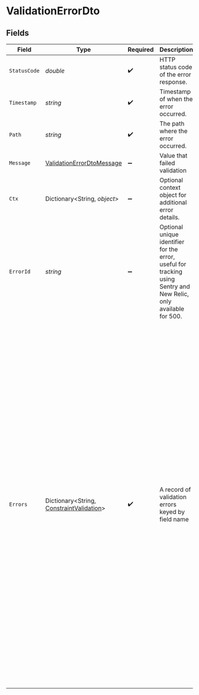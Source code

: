 # ValidationErrorDto


## Fields

| Field                                                                                                                                                                                                                                                                                                                                                                                                                                                                                              | Type                                                                                                                                                                                                                                                                                                                                                                                                                                                                                               | Required                                                                                                                                                                                                                                                                                                                                                                                                                                                                                           | Description                                                                                                                                                                                                                                                                                                                                                                                                                                                                                        | Example                                                                                                                                                                                                                                                                                                                                                                                                                                                                                            |
| -------------------------------------------------------------------------------------------------------------------------------------------------------------------------------------------------------------------------------------------------------------------------------------------------------------------------------------------------------------------------------------------------------------------------------------------------------------------------------------------------- | -------------------------------------------------------------------------------------------------------------------------------------------------------------------------------------------------------------------------------------------------------------------------------------------------------------------------------------------------------------------------------------------------------------------------------------------------------------------------------------------------- | -------------------------------------------------------------------------------------------------------------------------------------------------------------------------------------------------------------------------------------------------------------------------------------------------------------------------------------------------------------------------------------------------------------------------------------------------------------------------------------------------- | -------------------------------------------------------------------------------------------------------------------------------------------------------------------------------------------------------------------------------------------------------------------------------------------------------------------------------------------------------------------------------------------------------------------------------------------------------------------------------------------------- | -------------------------------------------------------------------------------------------------------------------------------------------------------------------------------------------------------------------------------------------------------------------------------------------------------------------------------------------------------------------------------------------------------------------------------------------------------------------------------------------------- |
| `StatusCode`                                                                                                                                                                                                                                                                                                                                                                                                                                                                                       | *double*                                                                                                                                                                                                                                                                                                                                                                                                                                                                                           | :heavy_check_mark:                                                                                                                                                                                                                                                                                                                                                                                                                                                                                 | HTTP status code of the error response.                                                                                                                                                                                                                                                                                                                                                                                                                                                            | 404                                                                                                                                                                                                                                                                                                                                                                                                                                                                                                |
| `Timestamp`                                                                                                                                                                                                                                                                                                                                                                                                                                                                                        | *string*                                                                                                                                                                                                                                                                                                                                                                                                                                                                                           | :heavy_check_mark:                                                                                                                                                                                                                                                                                                                                                                                                                                                                                 | Timestamp of when the error occurred.                                                                                                                                                                                                                                                                                                                                                                                                                                                              | 2024-12-12T13:00:00Z                                                                                                                                                                                                                                                                                                                                                                                                                                                                               |
| `Path`                                                                                                                                                                                                                                                                                                                                                                                                                                                                                             | *string*                                                                                                                                                                                                                                                                                                                                                                                                                                                                                           | :heavy_check_mark:                                                                                                                                                                                                                                                                                                                                                                                                                                                                                 | The path where the error occurred.                                                                                                                                                                                                                                                                                                                                                                                                                                                                 | /api/v1/resource                                                                                                                                                                                                                                                                                                                                                                                                                                                                                   |
| `Message`                                                                                                                                                                                                                                                                                                                                                                                                                                                                                          | [ValidationErrorDtoMessage](../../Models/Errors/ValidationErrorDtoMessage.md)                                                                                                                                                                                                                                                                                                                                                                                                                      | :heavy_minus_sign:                                                                                                                                                                                                                                                                                                                                                                                                                                                                                 | Value that failed validation                                                                                                                                                                                                                                                                                                                                                                                                                                                                       | xx xx xx                                                                                                                                                                                                                                                                                                                                                                                                                                                                                           |
| `Ctx`                                                                                                                                                                                                                                                                                                                                                                                                                                                                                              | Dictionary<String, *object*>                                                                                                                                                                                                                                                                                                                                                                                                                                                                       | :heavy_minus_sign:                                                                                                                                                                                                                                                                                                                                                                                                                                                                                 | Optional context object for additional error details.                                                                                                                                                                                                                                                                                                                                                                                                                                              | {<br/>"workflowId": "some_wf_id",<br/>"stepId": "some_wf_id"<br/>}                                                                                                                                                                                                                                                                                                                                                                                                                                 |
| `ErrorId`                                                                                                                                                                                                                                                                                                                                                                                                                                                                                          | *string*                                                                                                                                                                                                                                                                                                                                                                                                                                                                                           | :heavy_minus_sign:                                                                                                                                                                                                                                                                                                                                                                                                                                                                                 | Optional unique identifier for the error, useful for tracking using Sentry and <br/>      New Relic, only available for 500.                                                                                                                                                                                                                                                                                                                                                                       | abc123                                                                                                                                                                                                                                                                                                                                                                                                                                                                                             |
| `Errors`                                                                                                                                                                                                                                                                                                                                                                                                                                                                                           | Dictionary<String, [ConstraintValidation](../../Models/Components/ConstraintValidation.md)>                                                                                                                                                                                                                                                                                                                                                                                                        | :heavy_check_mark:                                                                                                                                                                                                                                                                                                                                                                                                                                                                                 | A record of validation errors keyed by field name                                                                                                                                                                                                                                                                                                                                                                                                                                                  | {<br/>"fieldName1": {<br/>"messages": [<br/>"Field is required",<br/>"Must be a valid email address"<br/>],<br/>"value": "invalidEmail"<br/>},<br/>"fieldName2": {<br/>"messages": [<br/>"Must be at least 18 years old"<br/>],<br/>"value": 17<br/>},<br/>"fieldName3": {<br/>"messages": [<br/>"Must be a boolean value"<br/>],<br/>"value": true<br/>},<br/>"fieldName4": {<br/>"messages": [<br/>"Must be a valid object"<br/>],<br/>"value": {<br/>"key": "value"<br/>}<br/>},<br/>"fieldName5": {<br/>"messages": [<br/>"Field is missing"<br/>],<br/>"value": null<br/>},<br/>"fieldName6": {<br/>"messages": [<br/>"Undefined value"<br/>]<br/>}<br/>} |